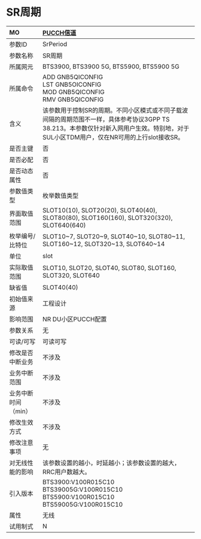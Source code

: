 # SR周期<table><thread><tr><th align = "left">MO</th><th align = "left"><a href = "index.html#SR周期-4">PUCCH信道</a></td></tr></thread><tbody><tr><td>参数ID</td><td>SrPeriod</td></tr><tr><td>参数名称</td><td>SR周期</td></tr><tr><td>所属网元</td><td>BTS3900, BTS3900 5G, BTS5900, BTS5900 5G</td></tr><tr><td>所属命令</td><td>ADD GNB5QICONFIG<br>LST GNB5OICONFIG<br>MOD GNB5QICONFIG<br>RMV GNB5QICONFIG</td></tr><tr><td>含义</td><td>该参数用于控制SR的周期。不同小区模式或不同子载波间隔的周期范围不一样，具体参考协议3GPP TS 38.213。本参数仅针对新入网用户生效。特别地，对于SUL小区TDM用户，仅在NR可用的上行slot接收SR。</td></tr><tr><td>是否主键</td><td>否</td></tr><tr><td>是否必配</td><td>否</td></tr><tr><td>是否动态属性</td><td>否</td></tr><tr><td>参数值类型</td><td>枚举数值类型</td></tr><tr><td>界面取值范围</td><td>SLOT10(10), SLOT20(20), SLOT40(40), SLOT80(80), SLOT160(160), SLOT320(320), SLOT640(640)</td></tr><tr><td>枚举编号/比特位</td><td>SLOT10~7, SLOT20~9, SLOT40~10, SLOT80~11, SLOT160~12, SLOT320~13, SLOT640~14</td></tr><tr><td>单位</td><td>slot</td></tr><tr><td>实际取值范围</td><td>SLOT10,  SLOT20, SLOT40, SLOT80, SLOT160, SLOT320, SLOT640</td></tr><tr><td>缺省值</td><td>SLOT40(40)</td></tr><tr><td>初始值来源</td><td>工程设计</td></tr><tr><td>影响范围</td><td>NR DU小区PUCCH配置</td></tr><tr><td>参数关系</td><td>无</td></tr><tr><td>可读/可写</td><td>可读可写</td></tr><tr><td>修改是否中断业务</td><td>不涉及</td></tr><tr><td>业务中断范围</td><td>不涉及</td></tr><tr><td>业务中断时间（min）</td><td>不涉及</td></tr><tr><td>修改生效方式</td><td>不涉及</td></tr><tr><td>修改注意事项</td><td>无</td></tr><tr><td>对无线性能的影响</td><td>该参数设置的越小，时延越小；该参数设置的越大，RRC用户数越大。</td></tr><tr><td>引入版本</td><td>BTS3900:V100R015C10<br>BTS39005G:V100R015C10<br>BTS5900:V100R015C10<br>BTS59005G:V100R015C10</td></tr><tr><td>属性</td><td>无线</td></tr><tr><td>试用制式</td><td>N</td></tr></tbody></table>